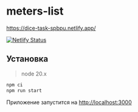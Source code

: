 # meters-list

<a>https://dice-task-spbpu.netlify.app/</a>

[![Netlify Status](https://api.netlify.com/api/v1/badges/16b9dc9e-6b7b-4a10-be47-a20f6e831a0f/deploy-status)](https://app.netlify.com/sites/dice-task-spbpu/deploys)

## Установка

> node 20.x

```bash
npm ci
npm run start
```

Приложение запустится на [http://localhost:3000](http://localhost:3000)

